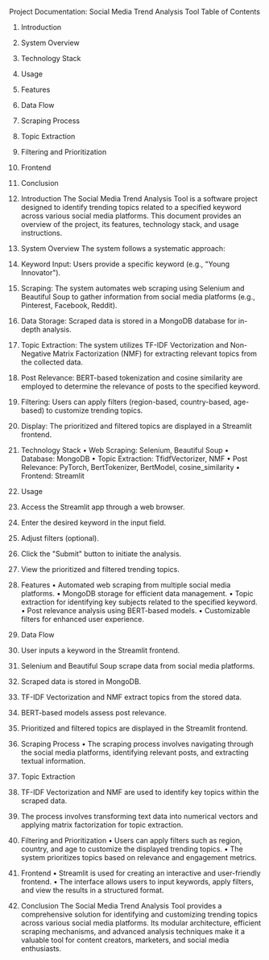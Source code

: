 Project Documentation: Social Media Trend Analysis Tool
Table of Contents
  1.	Introduction
  2.	System Overview
  3.	Technology Stack
  4.	Usage
  5.	Features
  6.	Data Flow
  7.	Scraping Process
  8.	Topic Extraction
  9.	Filtering and Prioritization
  10.	Frontend
  11.	Conclusion
1. Introduction
  The Social Media Trend Analysis Tool is a software project designed to identify trending topics related to a specified keyword across various social media platforms. This document provides an overview of the project, its features, technology stack, and usage instructions.
2. System Overview
  The system follows a systematic approach:
  1.	Keyword Input: Users provide a specific keyword (e.g., "Young Innovator").
  2.	Scraping: The system automates web scraping using Selenium and Beautiful Soup to gather information from social media platforms (e.g., Pinterest, Facebook, Reddit).
  3.	Data Storage: Scraped data is stored in a MongoDB database for in-depth analysis.
  4.	Topic Extraction: The system utilizes TF-IDF Vectorization and Non-Negative Matrix Factorization (NMF) for extracting relevant topics from the collected data.
  5.	Post Relevance: BERT-based tokenization and cosine similarity are employed to determine the relevance of posts to the specified keyword.
  6.	Filtering: Users can apply filters (region-based, country-based, age-based) to customize trending topics.
  7.	Display: The prioritized and filtered topics are displayed in a Streamlit frontend.
3. Technology Stack
  •	Web Scraping: Selenium, Beautiful Soup
  •	Database: MongoDB
  •	Topic Extraction: TfidfVectorizer, NMF
  •	Post Relevance: PyTorch, BertTokenizer, BertModel, cosine_similarity
  •	Frontend: Streamlit
4. Usage
  1.	Access the Streamlit app through a web browser.
  2.	Enter the desired keyword in the input field.
  3.	Adjust filters (optional).
  4.	Click the "Submit" button to initiate the analysis.
  5.	View the prioritized and filtered trending topics.
5. Features
  •	Automated web scraping from multiple social media platforms.
  •	MongoDB storage for efficient data management.
  •	Topic extraction for identifying key subjects related to the specified keyword.
  •	Post relevance analysis using BERT-based models.
  •	Customizable filters for enhanced user experience.

6. Data Flow
  1.	User inputs a keyword in the Streamlit frontend.
  2.	Selenium and Beautiful Soup scrape data from social media platforms.
  3.	Scraped data is stored in MongoDB.
  4.	TF-IDF Vectorization and NMF extract topics from the stored data.
  5.	BERT-based models assess post relevance.
  6.	Prioritized and filtered topics are displayed in the Streamlit frontend.

7. Scraping Process
  •	The scraping process involves navigating through the social media platforms, identifying relevant posts, and extracting textual information.
8. Topic Extraction
  1.	TF-IDF Vectorization and NMF are used to identify key topics within the scraped data.
  2.	The process involves transforming text data into numerical vectors and applying matrix factorization for topic extraction.
9. Filtering and Prioritization
  •	Users can apply filters such as region, country, and age to customize the displayed trending topics.
  •	The system prioritizes topics based on relevance and engagement metrics.
10. Frontend
  •	Streamlit is used for creating an interactive and user-friendly frontend.
  •	The interface allows users to input keywords, apply filters, and view the results in a structured format.

11. Conclusion
  The Social Media Trend Analysis Tool provides a comprehensive solution for identifying and customizing trending topics across various social media platforms. Its modular architecture, efficient scraping mechanisms, and advanced analysis techniques make it a valuable tool for content creators, marketers, and social media enthusiasts.





